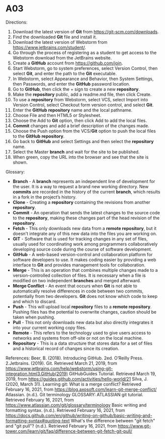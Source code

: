 # A03
Directions:
1. Download the latest version of **Git** from https://git-scm.com/downloads.
2. Find the downloaded **Git** file and install it.
3. Download the latest version of Webstorm from https://www.jetbrains.com/student/.
4. Go through the process of registering as a student to get access to the Webstorm download from the JetBrains website.
5. Create a **GitHub** account from https://github.com/join.
6. Start Webstorm, go to system preferences, select Version Control, then select **Git**, and enter the path to the **Git** executable.
7. In Webstorm, select Appearance and Behavior, then System Settings, then Passwords, and enter the **GitHub** password location.
8. Go to **GitHub**, then click the + sign to create a new **repository**.
9. Make the **repository** public, add a readme.md file, then click Create.
10. To use a **repository** from Webstorm, select VCS, select Import into Version Control, select Checkout form version control, and select **Git**.
11. Enter the **GitHub** **repository** name and the local pathname.
12. Choose File and then HTML5 or Stylesheet.
13. Choose the Add to **Git** option, then click Add to add the local files.
14. **Commit** changes and add a brief description of the changes made.
15. Choose the Push option from the VCS/**Git** option to push the local files to the **GitHub** **repository**.
16. Go back to **GitHub** and select Settings and then select the **repository** name.
17. Select the Master **branch** and wait for the site to be published.
18. When green, copy the URL into the browser and see that the site is shown.

Glossary:
* **Branch** - A **branch** represents an independent line of development for the user. It is a way to request a brand new working directory. New **commits** are recorded in the history of the current **branch**, which results in a fork in the project’s history.
* **Clone** - Creating a **repository** containing the revisions from another **repository**.
* **Commit** - An operation that sends the latest changes to the source code to the **repository**, making these changes part of the head revision of the **repository**.
* **Fetch** - This only downloads new data from a **remote repository**, but it doesn't integrate any of this new data into the files you are working on.
* **GIT** - Software that is used for tracking changes in any set of files, usually used for coordinating work among programmers collaboratively developing source code during the course of software development.
* **GitHub** - A web-based version-control and collaboration platform for software developers to use. It makes coding easier by providing a web interface to **Git** and provides management tools for collaboration.
* **Merge** - This is an operation that combines multiple changes made to a version-controlled collection of files. It is necessary when a file is modified on two independent **branches** and merged afterward.
* **Merge Conflict** - An event that occurs when **Git** is not able to automatically resolve differences in code between two commits, potentially from two developers. **Git** does not know which code to keep and which to discard.
* **Push** - This will upload local **repository** files to a **remote repository**. Pushing files has the potential to overwrite changes, caution should be taken when pushing.
* **Pull** - This not only downloads new data but also directly integrates it into your current working copy files.
* **Remote** - This refers to the technology used to give users access to networks and systems from off-site or not on the local machine.
* **Repository** - This is a data structure that stores data for a set of files and a historical record of changes since its creation.

References:
Beer, B. (2018). Introducing GitHub. 2ed. O’Reilly Press. 2.Jetbrains. (2019). Git.   Retrieved March 21, 2019, from https://www.jetbrains.com/help/webstorm/using-git-integration.html3.GitHub(2019) GitHubGuides Tutorial. Retrieved  March 19, 2019, from https://guides.github.com/activities/hello-world/21
Silva, J. (2020, March 31). Learning git: What is a merge conflict? Retrieved February 16, 2021, from https://blog.axosoft.com/learn-git-merge-conflict/
Atlassian. (n.d.). Git terminology GLOSSARY: ATLASSIAN git tutorial. Retrieved February 16, 2021, from https://www.atlassian.com/git/glossary/terminology
Basic writing and formatting syntax. (n.d.). Retrieved February 16, 2021, from https://docs.github.com/en/github/writing-on-github/basic-writing-and-formatting-syntax#quoting-text
What's the difference between "git fetch" and "git pull"? (n.d.). Retrieved February 16, 2021, from https://www.git-tower.com/learn/git/faq/difference-between-git-fetch-git-pull/
